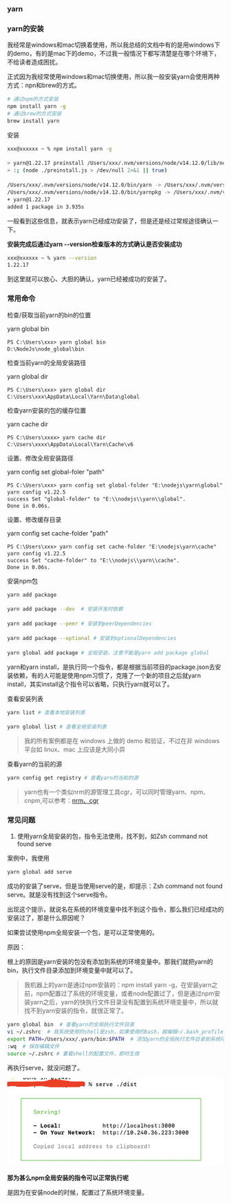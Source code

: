 ### yarn

### yarn的安装

我经常是windows和mac切换着使用，所以我总结的文档中有的是用windows下的demo，有的是mac下的demo，不过我一般情况下都写清楚是在哪个环境下，不给读者造成困扰。

正式因为我经常使用windows和mac切换使用，所以我一般安装yarn会使用两种方式：npn和brew的方式。

```bash
# 通过npm的方式安装
npm install yarn -g
# 通过brew的方式安装
brew install yarn
```

安装

```bash
xxx@xxxxxx ~ % npm install yarn -g

> yarn@1.22.17 preinstall /Users/xxx/.nvm/versions/node/v14.12.0/lib/node_modules/yarn
> :; (node ./preinstall.js > /dev/null 2>&1 || true)

/Users/xxx/.nvm/versions/node/v14.12.0/bin/yarn -> /Users/xxx/.nvm/versions/node/v14.12.0/lib/node_modules/yarn/bin/yarn.js
/Users/xxx/.nvm/versions/node/v14.12.0/bin/yarnpkg -> /Users/xxx/.nvm/versions/node/v14.12.0/lib/node_modules/yarn/bin/yarn.js
+ yarn@1.22.17
added 1 package in 3.935s
```

一般看到这些信息，就表示yarn已经成功安装了，但是还是经过常规途径确认一下。

**安装完成后通过yarn --version检查版本的方式确认是否安装成功**

```bash
xxx@xxxxxx ~ % yarn --version
1.22.17
```

到这里就可以放心、大胆的确认，yarn已经被成功的安装了。
### 常用命令

检查/获取当前yarn的bin的位置

yarn global bin

```
PS C:\Users\xxx> yarn global bin
D:\NodeJs\node_global\bin
```

检查当前yarn的全局安装路径

yarn global dir

```
PS C:\Users\xxx> yarn global dir
C:\Users\xxx\AppData\Local\Yarn\Data\global
```

检查yarn安装的包的缓存位置

yarn cache dir

```
PS C:\Users\xxxx> yarn cache dir
C:\Users\xxxx\AppData\Local\Yarn\Cache\v6
```

设置、修改全局安装路径

yarn config set global-foler "path"

```
PS C:\Users\xxx> yarn config set global-folder "E:\nodejs\yarn\global"
yarn config v1.22.5
success Set "global-folder" to "E:\\nodejs\\yarn\\global".
Done in 0.06s.
```

设置、修改缓存目录

yarn config set cache-folder "path"

```
PS C:\Users\xxx> yarn config set cache-folder "E:\nodejs\yarn\cache"
yarn config v1.22.5
success Set "cache-folder" to "E:\\nodejs\\yarn\\cache".
Done in 0.06s.
```

安装npm包

```bash
yarn add package

yarn add package --dev  # 安装开发时依赖

yarn add package --peer # 安装到peerDependencies

yarn add package --optional # 安装到optionalDependencies

yarn global add package # 全局安装，注意不能是yarn add package global
```

yarn和yarn install，是执行同一个指令，都是根据当前项目的package.json去安装依赖，有的人可能是使用npm习惯了，克隆了一个新的项目之后就yarn install，其实install这个指令可以省略，只执行yarn就可以了。

查看安装列表

```bash
yarn list # 查看本地安装列表

yarn global list # 查看全局安装列表
```

> 我的所有案例都是在 windows 上做的 demo 和验证，不过在非 windows 平台如 linux、mac 上应该是大同小异

查看yarn的当前的源

```bash
yarn config get registry # 查看yarn的当前的源
```
> yarn也有一个类似nrm的源管理工具cgr，可以同时管理yarn、npm、cnpm,可以参考：[nrm、cgr](./nrm.md)

### 常见问题

1. 使用yarn全局安装的包，指令无法使用，找不到，如Zsh command not found serve

案例中，我使用

```bash
yarn global add serve
```

成功的安装了serve，但是当使用serve的是，却提示：Zsh command not found serve。就是没有找到这个serve指令。

出现这个提示，就说名在系统的环境变量中找不到这个指令，那么我们已经成功的安装过了，那是什么原因呢？

如果尝试使用npm全局安装一个包，是可以正常使用的。

原因：

根上的原因是yarn安装的包没有添加到系统的环境变量中。那我们就把yarn的bin，执行文件目录添加到环境变量中就可以了。

> 我机器上的yarn是通过npm安装的：npm install yarn -g，在安装yarn之前，npm配置过了系统的环境变量，或者node配置过了，但是通过npm安装yarn之后，yarn的快执行文件目录没有配置到系统环境变量中，所以就找不到yarn安装的指令，就很正常了。

```bash
yarn global bin  # 查看yarn的全局执行文件目录
vi ~/.zshrc  # 我系统使用的shell是zsh，如果使用的bash，就编辑~/.bash_profile
export PATH=/Users/xxx/.yarn/bin:$PATH  # 添加yarn的全局执行文件目录到系统环境变量
:wq  # 保存编辑文件
source ~/.zshrc # 重载shell的配置文件，即时生效
```

再执行serve，就没问题了。

![yarn全局安装的指令可以正常执行了](./images/i3.png)

**那为甚么npm全局安装的指令可以正常执行呢**

是因为在安装node的时候，配置过了系统环境变量。


